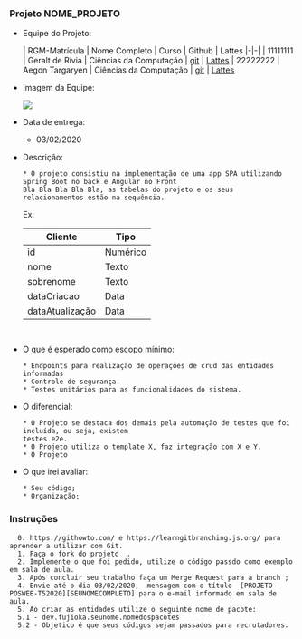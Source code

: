 

### Projeto NOME_PROJETO

  - Equipe do Projeto:
    
    | RGM-Matrícula | Nome Completo | Curso | Github | Lattes 
    |-|-|
    | 11111111 | Geralt de Rívia  | Ciências da Computação |  [git](https://github.com.br/GeraltdeRívia) | [Lattes](http://lattes.cnpq.br/0843668802633139)
    | 22222222 | Aegon Targaryen  | Ciências da Computação |  [git](https://github.com.br/AegonTargaryen) | [Lattes](http://lattes.cnpq.br/0843668802633139)
  
  - Imagem da Equipe:
  
	![](img/grupo_handsome_siblings_20022020.png)

  - Data de entrega:
    * 03/02/2020
    
  - Descrição:
    ```
    * O projeto consistiu na implementação de uma app SPA utilizando Spring Boot no back e Angular no Front
    Bla Bla Bla Bla Bla, as tabelas do projeto e os seus relacionamentos estão na sequência.  
    ```
     Ex: 
      
    | Cliente | Tipo |
    |-|-|
    | id | Numérico |
    | nome | Texto |
    | sobrenome | Texto |
    | dataCriacao | Data |
    | dataAtualização | Data |

    ```
   
  - O que é esperado como escopo mínimo:
    ```
    * Endpoints para realização de operações de crud das entidades informadas
    * Controle de segurança.
    * Testes unitários para as funcionalidades do sistema. 
    ```
    
  - O diferencial:
    ```
    * O Projeto se destaca dos demais pela automação de testes que foi incluída, ou seja, existem
    testes e2e.
    * O Projeto utiliza o template X, faz integração com X e Y.
    * O Projeto 
    ```
    
  - O que irei avaliar:
    ```
    * Seu código; 
    * Organização; 
    ```

### Instruções
      0. https://githowto.com/ e https://learngitbranching.js.org/ para aprender a utilizar com Git.
      1. Faça o fork do projeto  .
      2. Implemente o que foi pedido, utilize o código passdo como exemplo em sala de aula. 
      3. Após concluir seu trabalho faça um Merge Request para a branch ; 
      4. Envie até o dia 03/02/2020,  mensagem com o título  [PROJETO-POSWEB-T52020][SEUNOMECOMPLETO] para o e-mail informado em sala de aula.
      5. Ao criar as entidades utilize o seguinte nome de pacote: 
      5.1 - dev.fujioka.seunome.nomedospacotes
      5.2 - Objetico é que seus códigos sejam passados para recrutadores. 
      
